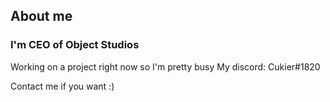 ## About me

### I'm CEO of Object Studios

Working on a project right now so I'm pretty busy
My discord: Cukier#1820

Contact me if you want :)
